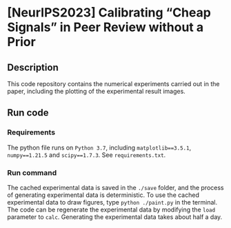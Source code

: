 # [NeurIPS2023] Calibrating “Cheap Signals” in Peer Review without a Prior

## Description

This code repository contains the numerical experiments carried out in the paper, including the plotting of the experimental result images.

## Run code

### Requirements

The python file runs on `Python 3.7`, including `matplotlib==3.5.1`, `numpy==1.21.5` and `scipy==1.7.3`. See `requirements.txt`. 

### Run command

The cached experimental data is saved in the `./save` folder, and the process of generating experimental data is deterministic. To use the cached experimental data to draw figures, type `python ./paint.py` in the terminal. The code can be regenerate the experimental data by modifying the `load` parameter to `calc`.  Generating the experimental data takes about half a day.